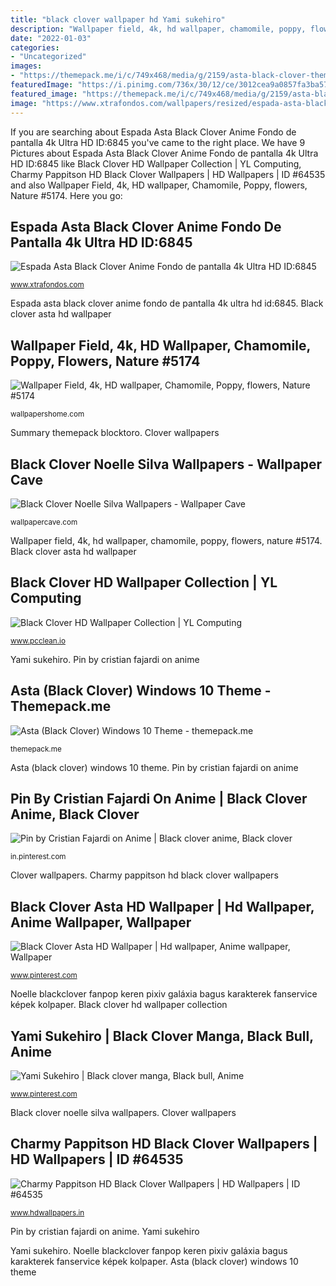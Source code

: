 ```yaml
---
title: "black clover wallpaper hd Yami sukehiro"
description: "Wallpaper field, 4k, hd wallpaper, chamomile, poppy, flowers, nature #5174"
date: "2022-01-03"
categories:
- "Uncategorized"
images:
- "https://themepack.me/i/c/749x468/media/g/2159/asta-black-clover-theme-on13.jpg"
featuredImage: "https://i.pinimg.com/736x/30/12/ce/3012cea9a0857fa3ba57661b85864782.jpg"
featured_image: "https://themepack.me/i/c/749x468/media/g/2159/asta-black-clover-theme-on13.jpg"
image: "https://www.xtrafondos.com/wallpapers/resized/espada-asta-black-clover-6845.jpg?s=large"
---
```


If you are searching about Espada Asta Black Clover Anime Fondo de pantalla 4k Ultra HD ID:6845 you've came to the right place. We have 9 Pictures about Espada Asta Black Clover Anime Fondo de pantalla 4k Ultra HD ID:6845 like Black Clover HD Wallpaper Collection | YL Computing, Charmy Pappitson HD Black Clover Wallpapers | HD Wallpapers | ID #64535 and also Wallpaper Field, 4k, HD wallpaper, Chamomile, Poppy, flowers, Nature #5174. Here you go:

## Espada Asta Black Clover Anime Fondo De Pantalla 4k Ultra HD ID:6845

![Espada Asta Black Clover Anime Fondo de pantalla 4k Ultra HD ID:6845](https://www.xtrafondos.com/wallpapers/resized/espada-asta-black-clover-6845.jpg?s=large "Clover yuno asta anime manga wallpapers demon deviantart wallpapersafari")

<small>www.xtrafondos.com</small>

Espada asta black clover anime fondo de pantalla 4k ultra hd id:6845. Black clover asta hd wallpaper

## Wallpaper Field, 4k, HD Wallpaper, Chamomile, Poppy, Flowers, Nature #5174

![Wallpaper Field, 4k, HD wallpaper, Chamomile, Poppy, flowers, Nature #5174](https://wallpapershome.com/images/pages/pic_v/5174.jpg "Summary themepack blocktoro")

<small>wallpapershome.com</small>

Summary themepack blocktoro. Clover wallpapers

## Black Clover Noelle Silva Wallpapers - Wallpaper Cave

![Black Clover Noelle Silva Wallpapers - Wallpaper Cave](https://wallpapercave.com/wp/wp5459627.jpg "Noelle blackclover fanpop keren pixiv galáxia bagus karakterek fanservice képek kolpaper")

<small>wallpapercave.com</small>

Wallpaper field, 4k, hd wallpaper, chamomile, poppy, flowers, nature #5174. Black clover asta hd wallpaper

## Black Clover HD Wallpaper Collection | YL Computing

![Black Clover HD Wallpaper Collection | YL Computing](https://www.pcclean.io/wp-content/gallery/black-clover-hd-wallpapers/944612.png "Black clover noelle silva wallpapers")

<small>www.pcclean.io</small>

Yami sukehiro. Pin by cristian fajardi on anime

## Asta (Black Clover) Windows 10 Theme - Themepack.me

![Asta (Black Clover) Windows 10 Theme - themepack.me](https://themepack.me/i/c/749x468/media/g/2159/asta-black-clover-theme-on13.jpg "Pin by cristian fajardi on anime")

<small>themepack.me</small>

Asta (black clover) windows 10 theme. Pin by cristian fajardi on anime

## Pin By Cristian Fajardi On Anime | Black Clover Anime, Black Clover

![Pin by Cristian Fajardi on Anime | Black clover anime, Black clover](https://i.pinimg.com/736x/30/12/ce/3012cea9a0857fa3ba57661b85864782.jpg "Clover wallpapers asta 4k anime episode desktop release date pc bulls aesthetic ps4 leveling solo computer spade arc kingdom vice")

<small>in.pinterest.com</small>

Clover wallpapers. Charmy pappitson hd black clover wallpapers

## Black Clover Asta HD Wallpaper | Hd Wallpaper, Anime Wallpaper, Wallpaper

![Black Clover Asta HD Wallpaper | Hd wallpaper, Anime wallpaper, Wallpaper](https://i.pinimg.com/736x/2e/9a/49/2e9a4945806d2f49a4832f1498713ca9.jpg "Wallpaper field, 4k, hd wallpaper, chamomile, poppy, flowers, nature #5174")

<small>www.pinterest.com</small>

Noelle blackclover fanpop keren pixiv galáxia bagus karakterek fanservice képek kolpaper. Black clover hd wallpaper collection

## Yami Sukehiro | Black Clover Manga, Black Bull, Anime

![Yami Sukehiro | Black clover manga, Black bull, Anime](https://i.pinimg.com/736x/4e/1c/71/4e1c71085af9588af1c01b41cad419c7.jpg "Charmy pappitson kagidi duvar besthdwallpaper 1440 yonca hdwallpapers wallhaven")

<small>www.pinterest.com</small>

Black clover noelle silva wallpapers. Clover wallpapers

## Charmy Pappitson HD Black Clover Wallpapers | HD Wallpapers | ID #64535

![Charmy Pappitson HD Black Clover Wallpapers | HD Wallpapers | ID #64535](https://www.hdwallpapers.in/download/charmy_pappitson_hd_black_clover-1920x1080.jpg "Charmy pappitson kagidi duvar besthdwallpaper 1440 yonca hdwallpapers wallhaven")

<small>www.hdwallpapers.in</small>

Pin by cristian fajardi on anime. Yami sukehiro

Yami sukehiro. Noelle blackclover fanpop keren pixiv galáxia bagus karakterek fanservice képek kolpaper. Asta (black clover) windows 10 theme
